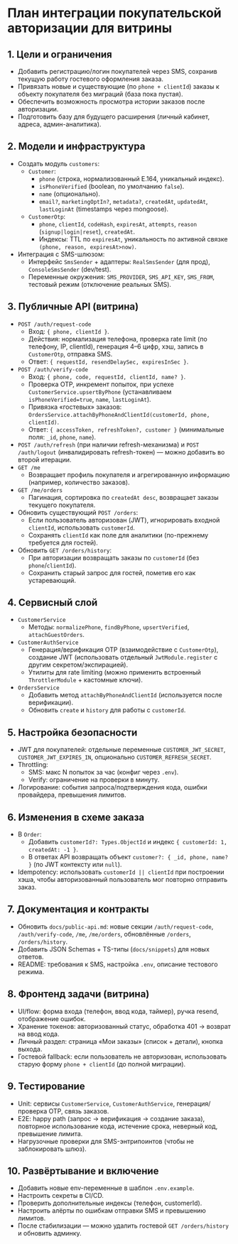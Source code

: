 # План интеграции покупательской авторизации для витрины

## 1. Цели и ограничения

- Добавить регистрацию/логин покупателей через SMS, сохранив текущую работу гостевого оформления заказа.
- Привязать новые и существующие (по `phone + clientId`) заказы к объекту покупателя без миграций (база пока пустая).
- Обеспечить возможность просмотра истории заказов после авторизации.
- Подготовить базу для будущего расширения (личный кабинет, адреса, админ-аналитика).

## 2. Модели и инфраструктура

- Создать модуль `customers`:
  - `Customer`:
    - `phone` (строка, нормализованный E.164, уникальный индекс).
    - `isPhoneVerified` (boolean, по умолчанию `false`).
    - `name` (опционально).
    - `email?`, `marketingOptIn?`, `metadata?`, `createdAt`, `updatedAt`, `lastLoginAt` (timestamps через mongoose).
  - `CustomerOtp`:
    - `phone`, `clientId`, `codeHash`, `expiresAt`, `attempts`, `reason` (`signup|login|reset`), `createdAt`.
    - Индексы: TTL по `expiresAt`, уникальность по активной связке `(phone, reason, expiresAt>now)`.
- Интеграция с SMS-шлюзом:
  - Интерфейс `SmsSender` + адаптеры: `RealSmsSender` (для прод), `ConsoleSmsSender` (dev/test).
  - Переменные окружения: `SMS_PROVIDER`, `SMS_API_KEY`, `SMS_FROM`, тестовый режим (отключение реальных SMS).

## 3. Публичные API (витрина)

- `POST /auth/request-code`
  - Вход: `{ phone, clientId }`.
  - Действия: нормализация телефона, проверка rate limit (по телефону, IP, clientId), генерация 4–6 цифр, хэш, запись в `CustomerOtp`, отправка SMS.
  - Ответ: `{ requestId, resendDelaySec, expiresInSec }`.
- `POST /auth/verify-code`
  - Вход: `{ phone, code, requestId, clientId, name? }`.
  - Проверка OTP, инкремент попыток, при успехе `CustomerService.upsertByPhone` (устанавливаем `isPhoneVerified=true`, `name`, `lastLoginAt`).
  - Привязка «гостевых» заказов: `OrdersService.attachByPhoneAndClientId(customerId, phone, clientId)`.
  - Ответ: `{ accessToken, refreshToken?, customer }` (минимальные поля: `_id`, `phone`, `name`).
- `POST /auth/refresh` (при наличии refresh-механизма) и `POST /auth/logout` (инвалидировать refresh-токен) — можно добавить во второй итерации.
- `GET /me`
  - Возвращает профиль покупателя и агрегированную информацию (например, количество заказов).
- `GET /me/orders`
  - Пагинация, сортировка по `createdAt desc`, возвращает заказы текущего покупателя.
- Обновить существующий `POST /orders`:
  - Если пользователь авторизован (JWT), игнорировать входной `clientId`, использовать `customerId`.
  - Сохранять `clientId` как поле для аналитики (по-прежнему требуется для гостей).
- Обновить `GET /orders/history`:
  - При авторизации возвращать заказы по `customerId` (без `phone`/`clientId`).
  - Сохранить старый запрос для гостей, пометив его как устаревающий.

## 4. Сервисный слой

- `CustomerService`
  - Методы: `normalizePhone`, `findByPhone`, `upsertVerified`, `attachGuestOrders`.
- `CustomerAuthService`
  - Генерация/верификация OTP (взаимодействие с `CustomerOtp`), создание JWT (использовать отдельный `JwtModule.register` с другим секретом/экспирацией).
  - Утилиты для rate limiting (можно применить встроенный `ThrottlerModule` + кастомные ключи).
- `OrdersService`
  - Добавить метод `attachByPhoneAndClientId` (используется после верификации).
  - Обновить `create` и `history` для работы с `customerId`.

## 5. Настройка безопасности

- JWT для покупателей: отдельные переменные `CUSTOMER_JWT_SECRET`, `CUSTOMER_JWT_EXPIRES_IN`, опционально `CUSTOMER_REFRESH_SECRET`.
- Throttling:
  - SMS: макс N попыток за час (конфиг через `.env`).
  - Verify: ограничение на проверки в минуту.
- Логирование: события запроса/подтверждения кода, ошибки провайдера, превышения лимитов.

## 6. Изменения в схеме заказа

- В `Order`:
  - Добавить `customerId?: Types.ObjectId` и индекс `{ customerId: 1, createdAt: -1 }`.
  - В ответах API возвращать объект `customer?: { _id, phone, name? }` (по JWT контексту или `null`).
- Idempotency: использовать `customerId || clientId` при построении хэша, чтобы авторизованный пользователь мог повторно отправить заказ.

## 7. Документация и контракты

- Обновить `docs/public-api.md`: новые секции `/auth/request-code`, `/auth/verify-code`, `/me`, `/me/orders`, обновлённые `/orders`, `/orders/history`.
- Добавить JSON Schemas + TS-типы (`docs/snippets`) для новых ответов.
- README: требования к SMS, настройка `.env`, описание тестового режима.

## 8. Фронтенд задачи (витрина)

- UI/flow: форма входа (телефон, ввод кода, таймер), ручка resend, отображение ошибок.
- Хранение токенов: авторизованный статус, обработка 401 → возврат на ввод кода.
- Личный раздел: страница «Мои заказы» (список + детали), кнопка выхода.
- Гостевой fallback: если пользователь не авторизован, использовать старую форму `phone + clientId` (до полной миграции).

## 9. Тестирование

- Unit: сервисы `CustomerService`, `CustomerAuthService`, генерация/проверка OTP, связь заказов.
- E2E: happy path (запрос → верификация → создание заказа), повторное использование кода, истечение срока, неверный код, превышение лимита.
- Нагрузочные проверки для SMS-энтрипоинтов (чтобы не заблокировать шлюз).

## 10. Развёртывание и включение

- Добавить новые env-переменные в шаблон `.env.example`.
- Настроить секреты в CI/CD.
- Проверить дополнительные индексы (телефон, customerId).
- Настроить алёрты по ошибкам отправки SMS и превышению лимитов.
- После стабилизации — можно удалить гостевой `GET /orders/history` и обновить админку.
